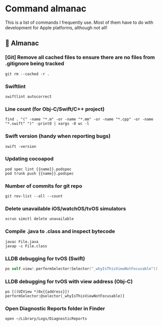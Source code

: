 # Command almanac

This is a list of commands I frequently use. Most of them have to do with development for Apple platforms, although not all! 

## 📓 Almanac
### [Git] Remove all cached files to ensure there are no files from .gitignore being tracked
```git rm --cached -r .```

### Swiftlint
```swiftlint autocorrect```

### Line count (for Obj-C/Swift/C++ project)
```find . "(" -name "*.m" -or -name "*.mm" -or -name "*.cpp" -or -name "*.swift" ")" -print0 | xargs -0 wc -l```

### Swift version (handy when reporting bugs)
```swift -version```

### Updating cocoapod
```
pod spec lint {{name}}.podspec
pod trunk push {{name}}.podspec
```

### Number of commits for git repo
```git rev-list --all --count```

### Delete unavailable iOS/watchOS/tvOS simulators
```xcrun simctl delete unavailable```

### Compile .java to .class and inspect bytecode
```
javac File.java
javap -c File.class
```

### LLDB debugging for tvOS (Swift)
```swift 
po self.view!.performSelector(Selector("_whyIsThisViewNotFocusable"))
```

### LLDB debugging for tvOS with view address (Obj-C)
```objc
po [((UIView *)0x{{address}}) performSelector:@selector(_whyIsThisViewNotFocusable)]
```

### Open Diagnostic Reports folder in Finder
```open ~/Library/Logs/DiagnosticReports```

